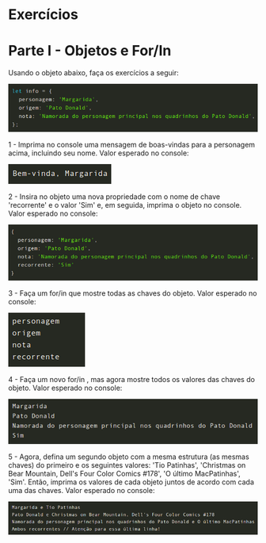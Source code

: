 # Exercícios

# Parte I - Objetos e For/In

Usando o objeto abaixo, faça os exercícios a seguir:

![](./exemplo.png)

1 - Imprima no console uma mensagem de boas-vindas para a personagem acima, incluindo seu nome. Valor esperado no console:

![](./exemplo1.png)

2 - Insira no objeto uma nova propriedade com o nome de chave 'recorrente' e o valor 'Sim' e, em seguida, imprima o objeto no console. Valor esperado no console:

![](./exemplo2.png)

3 - Faça um for/in que mostre todas as chaves do objeto. Valor esperado no console:

![](./exemplo3.png)

4 - Faça um novo for/in , mas agora mostre todos os valores das chaves do objeto. Valor esperado no console:

![](./exemplo4.png)

5 - Agora, defina um segundo objeto com a mesma estrutura (as mesmas chaves) do primeiro e os seguintes valores: 'Tio Patinhas', 'Christmas on Bear Mountain, Dell's Four Color Comics #178', 'O último MacPatinhas', 'Sim'. Então, imprima os valores de cada objeto juntos de acordo com cada uma das chaves. Valor esperado no console:

![](./exemplo5.png)